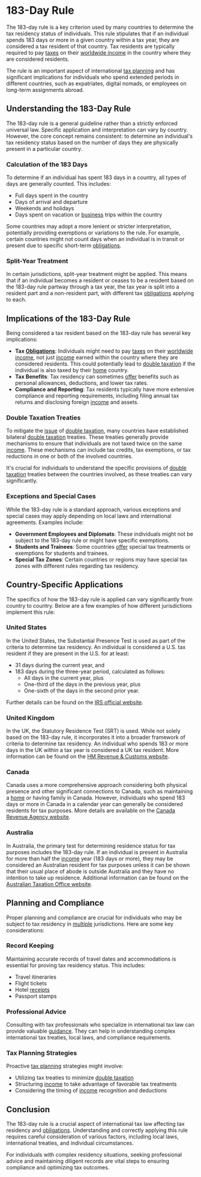 # 183-Day Rule

The 183-day rule is a key criterion used by many countries to determine the tax residency status of individuals. This rule stipulates that if an individual spends 183 days or more in a given country within a tax year, they are considered a tax resident of that country. Tax residents are typically required to pay [taxes](../t/taxes.md) on their [worldwide income](../w/worldwide_income.md) in the country where they are considered residents. 

The rule is an important aspect of international [tax planning](../t/tax_planning.md) and has significant implications for individuals who spend extended periods in different countries, such as expatriates, digital nomads, or employees on long-term assignments abroad.

## Understanding the 183-Day Rule

The 183-day rule is a general guideline rather than a strictly enforced universal law. Specific application and interpretation can vary by country. However, the core concept remains consistent: to determine an individual's tax residency status based on the number of days they are physically present in a particular country. 

### Calculation of the 183 Days

To determine if an individual has spent 183 days in a country, all types of days are generally counted. This includes:
- Full days spent in the country
- Days of arrival and departure
- Weekends and holidays
- Days spent on vacation or [business](../b/business.md) trips within the country

Some countries may adopt a more lenient or stricter interpretation, potentially providing exemptions or variations to the rule. For example, certain countries might not count days when an individual is in transit or present due to specific short-term [obligations](../o/obligation.md).

### Split-Year Treatment

In certain jurisdictions, split-year treatment might be applied. This means that if an individual becomes a resident or ceases to be a resident based on the 183-day rule partway through a tax year, the tax year is split into a resident part and a non-resident part, with different tax [obligations](../o/obligation.md) applying to each.

## Implications of the 183-Day Rule

Being considered a tax resident based on the 183-day rule has several key implications:
- **Tax [Obligations](../o/obligation.md)**: Individuals might need to pay [taxes](../t/taxes.md) on their [worldwide income](../w/worldwide_income.md), not just [income](../i/income.md) earned within the country where they are considered residents. This could potentially lead to [double taxation](../d/double_taxation.md) if the individual is also taxed by their [home](../h/home.md) country.
- **Tax Benefits**: Tax residency can sometimes [offer](../o/offer.md) benefits such as personal allowances, deductions, and lower tax rates.
- **Compliance and Reporting**: Tax residents typically have more extensive compliance and reporting requirements, including filing annual tax returns and disclosing foreign [income](../i/income.md) and assets.

### Double Taxation Treaties

To mitigate the [issue](../i/issue.md) of [double taxation](../d/double_taxation.md), many countries have established bilateral [double taxation](../d/double_taxation.md) treaties. These treaties generally provide mechanisms to ensure that individuals are not taxed twice on the same [income](../i/income.md). These mechanisms can include tax credits, tax exemptions, or tax reductions in one or both of the involved countries.

It's crucial for individuals to understand the specific provisions of [double taxation](../d/double_taxation.md) treaties between the countries involved, as these treaties can vary significantly.

### Exceptions and Special Cases

While the 183-day rule is a standard approach, various exceptions and special cases may apply depending on local laws and international agreements. Examples include:
- **Government Employees and Diplomats**: These individuals might not be subject to the 183-day rule or might have specific exemptions.
- **Students and Trainees**: Some countries [offer](../o/offer.md) special tax treatments or exemptions for students and trainees.
- **Special Tax Zones**: Certain countries or regions may have special tax zones with different rules regarding tax residency.

## Country-Specific Applications

The specifics of how the 183-day rule is applied can vary significantly from country to country. Below are a few examples of how different jurisdictions implement this rule:

### United States

In the United States, the Substantial Presence Test is used as part of the criteria to determine tax residency. An individual is considered a U.S. tax resident if they are present in the U.S. for at least:
- 31 days during the current year, and
- 183 days during the three-year period, calculated as follows:
  - All days in the current year, plus
  - One-third of the days in the previous year, plus
  - One-sixth of the days in the second prior year.

Further details can be found on the [IRS official website](https://www.irs.gov).

### United Kingdom

In the UK, the Statutory Residence Test (SRT) is used. While not solely based on the 183-day rule, it incorporates it into a broader framework of criteria to determine tax residency. An individual who spends 183 or more days in the UK within a tax year is considered a UK tax resident. More information can be found on the [HM Revenue & Customs website](https://www.gov.uk/government/organisations/hm-revenue-customs).

### Canada

Canada uses a more comprehensive approach considering both physical presence and other significant connections to Canada, such as maintaining a [home](../h/home.md) or having family in Canada. However, individuals who spend 183 days or more in Canada in a calendar year can generally be considered residents for tax purposes. More details are available on the [Canada Revenue Agency website](https://www.canada.ca/en/revenue-agency.html).

### Australia

In Australia, the primary test for determining residence status for tax purposes includes the 183-day rule. If an individual is present in Australia for more than half the [income](../i/income.md) year (183 days or more), they may be considered an Australian resident for tax purposes unless it can be shown that their usual place of abode is outside Australia and they have no intention to take up residence. Additional information can be found on the [Australian Taxation Office website](https://www.ato.gov.au).

## Planning and Compliance

Proper planning and compliance are crucial for individuals who may be subject to tax residency in [multiple](../m/multiple.md) jurisdictions. Here are some key considerations:

### Record Keeping

Maintaining accurate records of travel dates and accommodations is essential for proving tax residency status. This includes:
- Travel itineraries
- Flight tickets
- Hotel [receipts](../r/receipt.md)
- Passport stamps

### Professional Advice

Consulting with tax professionals who specialize in international tax law can provide valuable [guidance](../g/guidance.md). They can help in understanding complex international tax treaties, local laws, and compliance requirements.

### Tax Planning Strategies

Proactive [tax planning](../t/tax_planning.md) strategies might involve:
- Utilizing tax treaties to minimize [double taxation](../d/double_taxation.md)
- Structuring [income](../i/income.md) to take advantage of favorable tax treatments 
- Considering the timing of [income](../i/income.md) recognition and deductions

## Conclusion

The 183-day rule is a crucial aspect of international tax law affecting tax residency and [obligations](../o/obligation.md). Understanding and correctly applying this rule requires careful consideration of various factors, including local laws, international treaties, and individual circumstances.

For individuals with complex residency situations, seeking professional advice and maintaining diligent records are vital steps to ensuring compliance and optimizing tax outcomes.